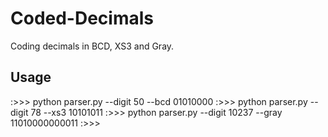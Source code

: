 # Coded-Decimals
Coding decimals in BCD, XS3 and Gray.

## Usage
:>>> python parser.py --digit 50 --bcd
01010000
:>>> python parser.py --digit 78 --xs3
10101011
:>>> python parser.py --digit 10237 --gray
11010000000011
:>>>
